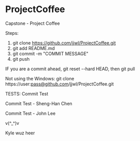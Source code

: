 ProjectCoffee
=============
Capstone - Project Coffee

Steps:
1) git clone https://github.com/jjwl/ProjectCoffee.git
2) git add README.md
3) git commit -m "COMMIT MESSAGE"
4) git push

IF you are a commit ahead,
git reset --hard HEAD, then git pull

Not using the Windows:
git clone https://user:pass@github.com/jjwl/ProjectCoffee.git


TESTS:
Commit Test 

Commit Test - Sheng-Han Chen

Commit Test - John Lee

v(^_^)v

Kyle wuz heer
